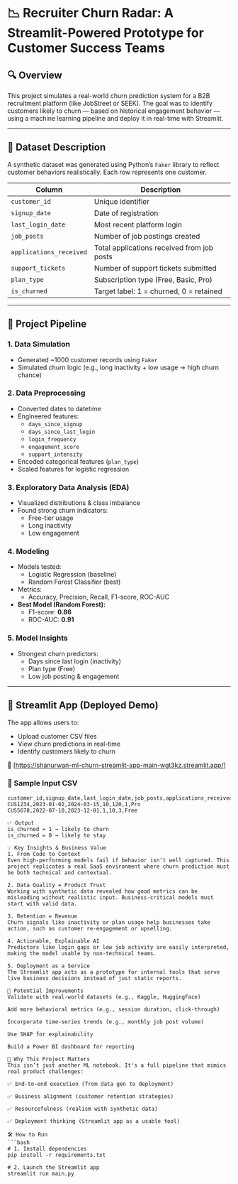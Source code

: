 # 📉 Recruiter Churn Radar: A Streamlit-Powered Prototype for Customer Success Teams

## 🔍 Overview
This project simulates a real-world churn prediction system for a B2B recruitment platform (like JobStreet or SEEK). The goal was to identify customers likely to churn — based on historical engagement behavior — using a machine learning pipeline and deploy it in real-time with Streamlit.

---

## 📁 Dataset Description
A synthetic dataset was generated using Python’s `Faker` library to reflect customer behaviors realistically. Each row represents one customer.

| Column                | Description                                      |
|-----------------------|--------------------------------------------------|
| `customer_id`         | Unique identifier                                |
| `signup_date`         | Date of registration                             |
| `last_login_date`     | Most recent platform login                       |
| `job_posts`           | Number of job postings created                   |
| `applications_received` | Total applications received from job posts     |
| `support_tickets`     | Number of support tickets submitted              |
| `plan_type`           | Subscription type (Free, Basic, Pro)             |
| `is_churned`          | Target label: 1 = churned, 0 = retained          |

---

## 🔄 Project Pipeline

### 1. Data Simulation
- Generated ~1000 customer records using `Faker`
- Simulated churn logic (e.g., long inactivity + low usage → high churn chance)

### 2. Data Preprocessing
- Converted dates to datetime
- Engineered features:
  - `days_since_signup`
  - `days_since_last_login`
  - `login_frequency`
  - `engagement_score`
  - `support_intensity`
- Encoded categorical features (`plan_type`)
- Scaled features for logistic regression

### 3. Exploratory Data Analysis (EDA)
- Visualized distributions & class imbalance
- Found strong churn indicators:
  - Free-tier usage
  - Long inactivity
  - Low engagement

### 4. Modeling
- Models tested:
  - Logistic Regression (baseline)
  - Random Forest Classifier (best)
- Metrics:
  - Accuracy, Precision, Recall, F1-score, ROC-AUC
- **Best Model (Random Forest):**
  - F1-score: **0.86**
  - ROC-AUC: **0.91**

### 5. Model Insights
- Strongest churn predictors:
  - Days since last login (inactivity)
  - Plan type (Free)
  - Low job posting & engagement

---

## 🚀 Streamlit App (Deployed Demo)
The app allows users to:
- Upload customer CSV files
- View churn predictions in real-time
- Identify customers likely to churn

🔗 [https://shanurwan-ml-churn-streamlit-app-main-wgt3kz.streamlit.app/]

### 📄 Sample Input CSV
```csv
customer_id,signup_date,last_login_date,job_posts,applications_received,support_tickets,plan_type
CUS1234,2023-01-02,2024-03-15,10,120,1,Pro
CUS5678,2022-07-10,2023-12-01,1,10,3,Free

✅ Output
is_churned = 1 → likely to churn
is_churned = 0 → likely to stay

💡 Key Insights & Business Value
1. From Code to Context
Even high-performing models fail if behavior isn’t well captured. This project replicates a real SaaS environment where churn prediction must be both technical and contextual.

2. Data Quality = Product Trust
Working with synthetic data revealed how good metrics can be misleading without realistic input. Business-critical models must start with valid data.

3. Retention = Revenue
Churn signals like inactivity or plan usage help businesses take action, such as customer re-engagement or upselling.

4. Actionable, Explainable AI
Predictors like login gaps or low job activity are easily interpreted, making the model usable by non-technical teams.

5. Deployment as a Service
The Streamlit app acts as a prototype for internal tools that serve live business decisions instead of just static reports.

🔧 Potential Improvements
Validate with real-world datasets (e.g., Kaggle, HuggingFace)

Add more behavioral metrics (e.g., session duration, click-through)

Incorporate time-series trends (e.g., monthly job post volume)

Use SHAP for explainability

Build a Power BI dashboard for reporting

🌟 Why This Project Matters
This isn’t just another ML notebook. It's a full pipeline that mimics real product challenges:

✅ End-to-end execution (from data gen to deployment)

✅ Business alignment (customer retention strategies)

✅ Resourcefulness (realism with synthetic data)

✅ Deployment thinking (Streamlit app as a usable tool)

🛠️ How to Run
```bash
# 1. Install dependencies
pip install -r requirements.txt

# 2. Launch the Streamlit app
streamlit run main.py
```


